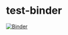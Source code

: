 # test-binder

[![Binder](http://mybinder.org/badge.svg)](http://mybinder.org:/repo/nthiery/test-binder/)
